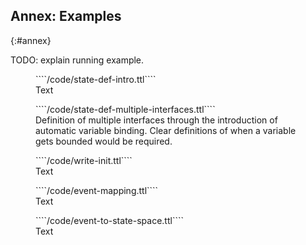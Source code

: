 ## Annex: Examples
{:#annex}

TODO: explain running example.

<figure id="state-def-intro" class="listing">
````/code/state-def-intro.ttl````
<figcaption markdown="block">
Text
</figcaption>
</figure>


<figure id="state-def-multiple-interfaces" class="listing">
````/code/state-def-multiple-interfaces.ttl````
<figcaption markdown="block">
Definition of multiple interfaces through the introduction of automatic variable binding.
Clear definitions of when a variable gets bounded would be required.
</figcaption>
</figure>

<figure id="write-init" class="listing">
````/code/write-init.ttl````
<figcaption markdown="block">
Text
</figcaption>
</figure>

<figure id="event-mapping" class="listing">
````/code/event-mapping.ttl````
<figcaption markdown="block">
Text
</figcaption>
</figure>


<figure id="event-to-state-space" class="listing">
````/code/event-to-state-space.ttl````
<figcaption markdown="block">
Text
</figcaption>
</figure>